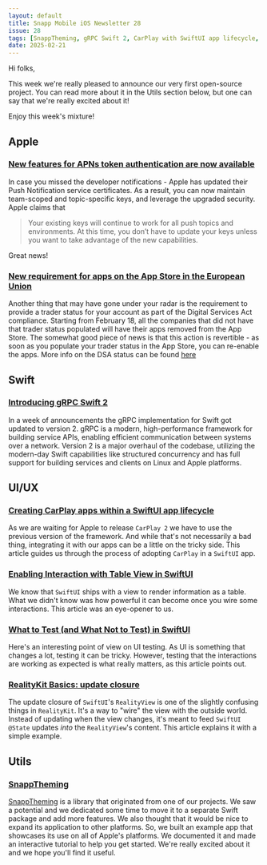 ```yaml
---
layout: default
title: Snapp Mobile iOS Newsletter 28
issue: 28
tags: [SnappTheming, gRPC Swift 2, CarPlay with SwiftUI app lifecycle, SwiftUI Table interactions]
date: 2025-02-21
---
```


Hi folks,

This week we're really pleased to announce our very first open-source project. You can read more about it in the Utils section below, but one can say that we're really excited about it!

Enjoy this week's mixture!

## Apple

### [New features for APNs token authentication are now available](https://developer.apple.com/news/?id=wy4tb0uo)

In case you missed the developer notifications - Apple has updated their Push Notification service certificates. As a result, you can now maintain team-scoped and topic-specific keys, and leverage the upgraded security. Apple claims that

> Your existing keys will continue to work for all push topics and environments. At this time, you don’t have to update your keys unless you want to take advantage of the new capabilities.

Great news!

### [New requirement for apps on the App Store in the European Union](https://developer.apple.com/news/?id=6agg0lja)

Another thing that may have gone under your radar is the requirement to provide a trader status for your account as part of the Digital Services Act compliance. Starting from February 18, all the companies that did not have that trader status populated will have their apps removed from the App Store. The somewhat good piece of news is that this action is revertible - as soon as you populate your trader status in the App Store, you can re-enable the apps. More info on the DSA status can be found [here](https://developer.apple.com/help/app-store-connect/manage-compliance-information/manage-european-union-digital-services-act-trader-requirements/)

## Swift

### [Introducing gRPC Swift 2](https://www.swift.org/blog/grpc-swift-2/)

In a week of announcements the gRPC implementation for Swift got updated to version 2. gRPC is a modern, high-performance framework for building service APIs, enabling efficient communication between systems over a network. Version 2 is a major overhaul of the codebase, utilizing the modern-day Swift capabilities like structured concurrency and has full support for building services and clients on Linux and Apple platforms.

## UI/UX

### [Creating CarPlay apps within a SwiftUI app lifecycle](https://www.createwithswift.com/creating-carplay-apps-within-a-swiftui-app-lifecyle/)

As we are waiting for Apple to release `CarPlay 2` we have to use the previous version of the framework. And while that's not necessarily a bad thing, integrating it with our apps can be a little on the tricky side. This article guides us through the process of adopting `CarPlay` in a `SwiftUI` app.

### [Enabling Interaction with Table View in SwiftUI](https://www.createwithswift.com/enabling-interaction-with-table-view-in-swiftui/)

We know that `SwiftUI` ships with a view to render information as a table. What we didn't know was how powerful it can become once you wire some interactions. This article was an eye-opener to us.

### [What to Test (and What Not to Test) in SwiftUI](https://qualitycoding.org/what-to-test-in-swiftui/)

Here's an interesting point of view on UI testing. As UI is something that changes a lot, testing it can be tricky. However, testing that the interactions are working as expected is what really matters, as this article points out.

### [RealityKit Basics: update closure](https://stepinto.vision/example-code/realitykit-basics-update-closure/)

The update closure of `SwiftUI`'s `RealityView` is one of the slightly confusing things in `RealityKit`. It's a way to "wire" the view with the outside world. Instead of updating when the view changes, it's meant to feed `SwiftUI` `@State` updates *into* the `RealityView`'s content. This article explains it with a simple example.

## Utils

### [SnappTheming](https://ios-theming.snappmobile.io)

 [SnappTheming](https://ios-theming.snappmobile.io) is a library that originated from one of our projects. We saw a potential and we dedicated some time to move it to a separate Swift package and add more features. We also thought that it would be nice to expand its application to other platforms. So, we built an example app that showcases its use on all of Apple's platforms. We documented it and made an interactive tutorial to help you get started. We're really excited about it and we hope you'll find it useful.
